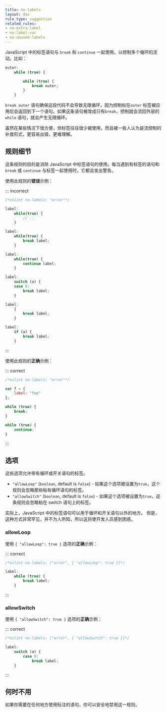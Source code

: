 ```yaml
---
title: no-labels
layout: doc
rule_type: suggestion
related_rules:
- no-extra-label
- no-label-var
- no-unused-labels
---
```


JavaScript 中的标签语句与 `break` 和 `continue` 一起使用，以控制多个循环的流动。比如：

```js
outer:
    while (true) {

        while (true) {
            break outer;
        }
    }
```

`break outer` 语句确保这段代码不会导致无限循环，因为控制权在`outer` 标签被应用后会返回到下一个语句。如果这条语句被改成只有`break`，控制就会流回外层的 `while` 语句，就会产生无限循环。

虽然在某些情况下很方便，但标签往往很少被使用，而且被一些人认为是流控制的补救形式，更容易出错，更难理解。

## 规则细节

这条规则的目的是消除 JavaScript 中标签语句的使用。每当遇到有标签的语句和 `break` 或 `continue` 与标签一起使用时，它都会发出警告。

使用此规则的**错误**示例：

::: incorrect

```js
/*eslint no-labels: "error"*/

label:
    while(true) {
        // ...
    }

label:
    while(true) {
        break label;
    }

label:
    while(true) {
        continue label;
    }

label:
    switch (a) {
    case 0:
        break label;
    }

label:
    {
        break label;
    }

label:
    if (a) {
        break label;
    }
```

:::

使用此规则的**正确**示例：

::: correct

```js
/*eslint no-labels: "error"*/

var f = {
    label: "foo"
};

while (true) {
    break;
}

while (true) {
    continue;
}
```

:::

## 选项

这些选项允许带有循环或开关语句的标签。

* `"allowLoop"` (`boolean`, default is `false`) - 如果这个选项被设置为`true`，这个规则会忽略那些粘有循环语句的标签。
* `"allowSwitch"` (`boolean`, default is `false`) - 如果这个选项被设置为`true`，这条规则会忽略粘在 switch 语句上的标签。

实际上，JavaScript 中的标签语句可以用于循环和开关语句以外的地方。
但是，这种方式非常罕见，并不为人所知，所以这将使开发人员感到困惑。

### allowLoop

使用 `{ "allowLoop": true }` 选项的**正确**示例：

::: correct

```js
/*eslint no-labels: ["error", { "allowLoop": true }]*/

label:
    while (true) {
        break label;
    }
```

:::

### allowSwitch

使用 `{ "allowSwitch": true }` 选项的**正确**示例：

::: correct

```js
/*eslint no-labels: ["error", { "allowSwitch": true }]*/

label:
    switch (a) {
        case 0:
            break label;
    }
```

:::

## 何时不用

如果你需要在任何地方使用标注的语句，你可以安全地禁用这一规则。
